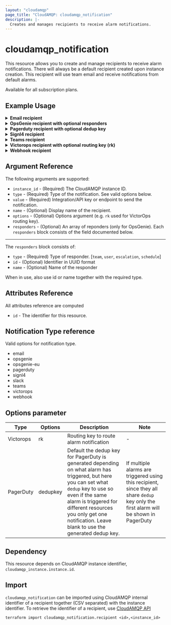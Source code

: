 ```yaml
---
layout: "cloudamqp"
page_title: "CloudAMQP: cloudamqp_notification"
description: |-
  Creates and manages recipients to receive alarm notifications.
---
```


# cloudamqp_notification

This resource allows you to create and manage recipients to receive alarm notifications. There will
always be a default recipient created upon instance creation. This recipient will use team email and
receive notifications from default alarms.

Available for all subscription plans.

## Example Usage

<details>
  <summary>
    <b>Email recipient</b>
  </summary>

```hcl
resource "cloudamqp_notification" "email_recipient" {
  instance_id = cloudamqp_instance.instance.id
  type        = "email"
  value       = "alarm@example.com"
  name        = "alarm"
}
```

</details>

<details>
  <summary>
    <b>OpsGenie recipient with optional responders</b>
  </summary>

```hcl
resource "cloudamqp_notification" "opsgenie_recipient" {
  instance_id = cloudamqp_instance.instance.id
  type        = "opsgenie" # or "opsgenie-eu"
  value       = "<api-key>"
  name        = "OpsGenie"
  responders {
    type = "team"
    id   = "<team-uuid>"
  }
  responders {
    type = "user"
    name   = "<user>"
  }
}
```

</details>

<details>
  <summary>
    <b>Pagerduty recipient with optional dedup key</b>
  </summary>

```hcl
resource "cloudamqp_notification" "pagerduty_recipient" {
  instance_id = cloudamqp_instance.instance.id
  type        = "pagerduty"
  value       = "<integration-key>"
  name        = "PagerDuty"
  options     = {
    "dedupkey" = "DEDUPKEY"
  }
}
```

</details>

<details>
  <summary>
    <b>Signl4 recipient</b>
  </summary>

```hcl
resource "cloudamqp_notification" "signl4_recipient" {
  instance_id = cloudamqp_instance.instance.id
  type        = "signl4"
  value       = "<team-secret>"
  name        = "Signl4"
}
```

</details>

<details>
  <summary>
    <b>Teams recipient</b>
  </summary>

```hcl
resource "cloudamqp_notification" "teams_recipient" {
  instance_id = cloudamqp_instance.instance.id
  type        = "teams"
  value       = "<teams-webhook-url>"
  name        = "Teams"
}
```

</details>

<details>
  <summary>
    <b>Victorops recipient with optional routing key (rk)</b>
  </summary>

```hcl
resource "cloudamqp_notification" "victorops_recipient" {
  instance_id = cloudamqp_instance.instance.id
  type        = "victorops"
  value       = "<integration-key>"
  name        = "Victorops"
  options     = {
    "rk" = "ROUTINGKEY"
  }
}
```

</details>

<details>
  <summary>
    <b>Webhook recipient</b>
  </summary>

```hcl
resource "cloudamqp_notification" "webhook_recipient" {
  instance_id = cloudamqp_instance.instance.id
  type        = "webhook"
  value       = "<webhook-url>"
  name        = "Webhook"
}
```

</details>

## Argument Reference

The following arguments are supported:

* `instance_id` - (Required) The CloudAMQP instance ID.
* `type`        - (Required) Type of the notification. See valid options below.
* `value`       - (Required) Integration/API key or endpoint to send the notification.
* `name`        - (Optional) Display name of the recipient.
* `options`     - (Optional) Options argument (e.g. `rk` used for VictorOps routing key).
* `responders`  - (Optional) An array of reponders (only for OpsGenie). Each `responders` block
consists of the field documented below.

___

The `responders` block consists of:

* `type`  - (Required) Type of responder. [`team`, `user`, `escalation`, `schedule`]
* `id`    - (Optional) Identifier in UUID format
* `name`  - (Optional) Name of the responder

When in use, also use id or name together with the required type.

## Attributes Reference

All attributes reference are computed

* `id`  - The identifier for this resource.

## Notification Type reference

Valid options for notification type.

* email
* opsgenie
* opsgenie-eu
* pagerduty
* signl4
* slack
* teams
* victorops
* webhook

## Options parameter

| Type      | Options  | Description | Note |
|---|---|---|---|
| Victorops | rk       | Routing key to route alarm notification | - |
| PagerDuty | dedupkey | Default the dedup key for PagerDuty is generated depending on what alarm has triggered, but here you can set what `dedup` key to use so even if the same alarm is triggered for different resources you only get one notification. Leave blank to use the generated dedup key. | If multiple alarms are triggered using this recipient, since they all share `dedup` key only the first alarm will be shown in PagerDuty |

## Dependency

This resource depends on CloudAMQP instance identifier, `cloudamqp_instance.instance.id`.

## Import

`cloudamqp_notification` can be imported using CloudAMQP internal identifier of a recipient together
(CSV separated) with the instance identifier. To retrieve the identifier of a recipient, use
[CloudAMQP API](https://docs.cloudamqp.com/cloudamqp_api.html#list-notification-recipients)

`terraform import cloudamqp_notification.recipient <id>,<instance_id>`
